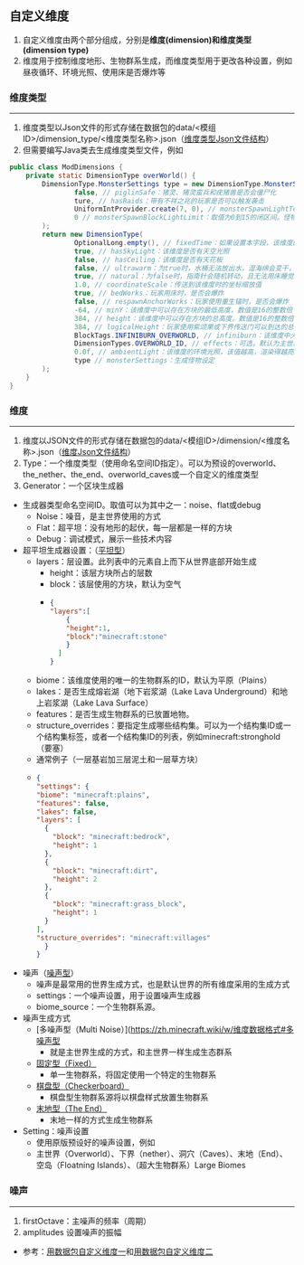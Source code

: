 ## 自定义维度
1. 自定义维度由两个部分组成，分别是**维度(dimension)**和**维度类型(dimension type)**
2. 维度用于控制维度地形、生物群系生成，而维度类型用于更改各种设置，例如昼夜循环、环境光照、使用床是否爆炸等
### 维度类型

___

1. 维度类型以Json文件的形式存储在数据包的data/<模组ID>/dimension_type/<维度类型名称>.json（[维度类型Json文件结构](https://zh.minecraft.wiki/w/维度类型)）
2. 但需要编写Java类去生成维度类型文件，例如
```java
public class ModDimensions {
    private static DimensionType overWorld() {
        DimensionType.MonsterSettings type = new DimensionType.MonsterSettings(
                false, // piglinSafe：猪灵、猪灵蛮兵和疣猪兽是否会僵尸化
                ture, // hasRaids：带有不祥之兆的玩家是否可以触发袭击
                UniformIntProvider.create(7, 0), // monsterSpawnLightTest: 取值为0到15的闭区间。怪物生成位置的最大光照。
                0 // monsterSpawnBlockLightLimit：取值为0到15的闭区间。怪物生成位置的最大方块光照。
        );
        return new DimensionType(
                OptionalLong.empty(), // fixedTime：如果设置本字段，该维度的昼夜时间将会固定在这个指定值上。
                true, // hasSkyLight：该维度是否有天空光照
                false, // hasCeiling：该维度是否有天花板
                false, // ultrawarm：为true时，水桶无法放出水，湿海绵会变干，熔岩会流动得更快、扩散得更远（下界维度效果）
                true, // natural：为false时，指南针会随机转动，且无法用床睡觉或重置重生点（下界维度效果） 为true时，下界传送门方块会生成僵尸猪灵（主世界效果）
                1.0, // coordinateScale：传送到该维度时的坐标缩放值
                true, // bedWorks：玩家用床时，是否会爆炸
                false, // respawnAnchorWorks：玩家使用重生锚时，是否会爆炸
                -64, // minY：该维度中可以存在方块的最低高度，数值是16的整数倍
                384, // height：该维度中可以存在方块的总高度。数值是16的整数倍
                384, // logicalHeight：玩家使用紫颂果或下界传送门可以到达的总高度
                BlockTags.INFINIBURN_OVERWORLD, // infiniburn：该维度中火可以在哪些方块上永久燃烧
                DimensionTypes.OVERWORLD_ID, // effects：可选，默认为主世界，是否有该维度的天空效果
                0.0f, // ambientLight：该维度的环境光照，该值越高，渲染得越亮。
                type // monsterSettings：生成怪物设定
        );
    }
}
```
### 维度

---

1. 维度以JSON文件的形式存储在数据包的data/<模组ID>/dimension/<维度名称>.json（[维度Json文件结构](https://zh.minecraft.wiki/w/维度数据格式)）
2. Type：一个维度类型（使用命名空间ID指定）。可以为预设的overworld、the_nether、the_end、overworld_caves或一个自定义的维度类型
3. Generator：一个区块生成器
- 生成器类型命名空间ID。取值可以为其中之一：noise、flat或debug
  * Noise：噪音，是主世界使用的方式
  * Flat：超平坦：没有地形的起伏，每一层都是一样的方块
  * Debug：调试模式，展示一些技术内容
- 超平坦生成器设置：（[平坦型](https://zh.minecraft.wiki/w/维度数据格式#平坦型)）
  * layers：层设置。此列表中的元素自上而下从世界底部开始生成
    * height：该层方块所占的层数
    * block：该层使用的方块，默认为空气
    * ```json
      {
      "layers":[
          {
          "height":1,
          "block":"minecraft:stone"
          }
        ]
      }
      ```
  * biome：该维度使用的唯一的生物群系的ID，默认为平原（Plains）
  * lakes：是否生成熔岩湖（地下岩浆湖（Lake Lava Underground）和地上岩浆湖（Lake Lava Surface）
  * features：是否生成生物群系的已放置地物。
  * structure_overrides：要指定生成哪些结构集。可以为一个结构集ID或一个结构集标签，或者一个结构集ID的列表，例如minecraft:stronghold（要塞）
  * 通常例子（一层基岩加三层泥土和一层草方块）
  * ```json
    {
    "settings": {
    "biome": "minecraft:plains",
    "features": false,
    "lakes": false,
    "layers": [
      {
        "block": "minecraft:bedrock",
        "height": 1
      },
      {
        "block": "minecraft:dirt",
        "height": 2
      },
      {
        "block": "minecraft:grass_block",
        "height": 1
      }
    ],
    "structure_overrides": "minecraft:villages"
      }
    }
     ```
- 噪声（[噪声型](https://zh.minecraft.wiki/w/维度数据格式#噪声型)）
  * 噪声是最常用的世界生成方式，也是默认世界的所有维度采用的生成方式
  * settings：一个噪声设置，用于设置噪声生成器
  * biome_source：一个生物群系源。 
- 噪声生成方式
  * [多噪声型（Multi Noise）](https://zh.minecraft.wiki/w/维度数据格式#多噪声型
    * 就是主世界生成的方式，和主世界一样生成生态群系
  * [固定型（Fixed）](https://zh.minecraft.wiki/w/维度数据格式#固定型)
    * 单一生物群系，将固定使用一个特定的生物群系
  * [棋盘型（Checkerboard）](https://zh.minecraft.wiki/w/维度数据格式#棋盘型)
    * 棋盘型生物群系源将以棋盘样式放置生物群系
  * [末地型（The End）](https://zh.minecraft.wiki/w/维度数据格式#末地型)
    * 末地一样的方式生成生物群系
- Setting：噪声设置
  * 使用原版预设好的噪声设置，例如
  * 主世界（Overworld）、下界（nether）、洞穴（Caves）、末地（End）、空岛（Floatning Islands）、（超大生物群系）Large Biomes
### 噪声

---

1. firstOctave：主噪声的频率（周期）
2. amplitudes 设置噪声的振幅

- 参考：[用数据包自定义维度一](https://www.bilibili.com/read/cv25708152)和[用数据包自定义维度二](https://www.bilibili.com/read/cv26113352)